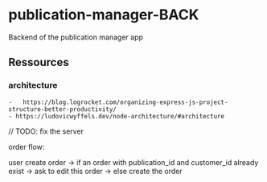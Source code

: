 # publication-manager-BACK
Backend of the publication manager app

## Ressources 
### architecture
    -   https://blog.logrocket.com/organizing-express-js-project-structure-better-productivity/
    - https://ludovicwyffels.dev/node-architecture/#architecture

// TODO: fix the server



order flow: 

user create order
        -> if an order with publication_id and customer_id already exist -> ask to edit this order
        -> else create the order
